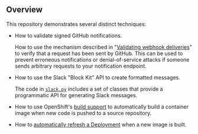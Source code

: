 ## Overview

This repository demonstrates several distinct techniques:

- How to validate signed GitHub notifications.

  How to use the mechanism described in "[Validating webhook deliveries](https://docs.github.com/en/webhooks/using-webhooks/validating-webhook-deliveries)" to verify that a request has been sent by GitHub. This can be used to prevent erroneous notifications or denial-of-service attacks if someone sends arbitrary requests to your notification endpoint.

- How to use the Slack "Block Kit" API to create formatted messages.

  The code in [`slack.py`](slack.py) includes a set of classes that provide a programmatic API for generating Slack messages.

- How to use OpenShift's [build support](https://docs.openshift.com/container-platform/4.14/cicd/builds/understanding-image-builds.html) to automatically build a container image when new code is pushed to a source repository.

- How to [automatically refresh a Deployment](https://docs.openshift.com/container-platform/4.14/openshift_images/triggering-updates-on-imagestream-changes.html) when a new image is built.
